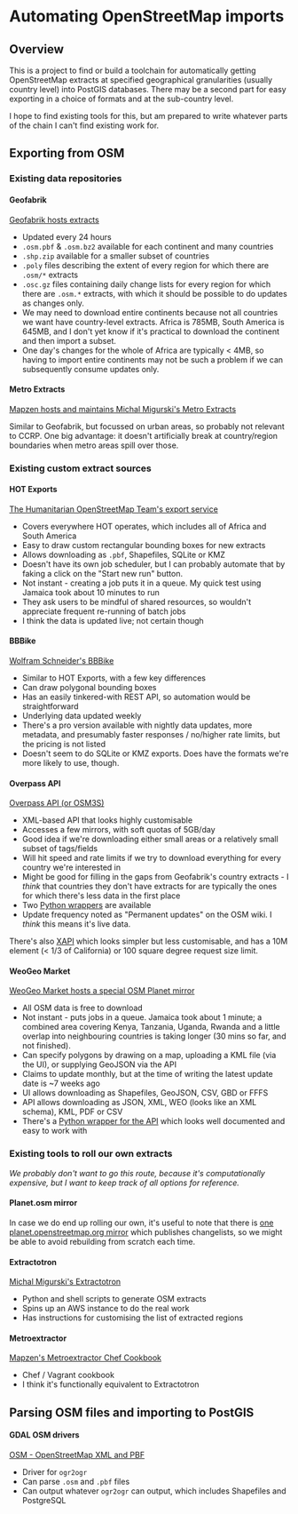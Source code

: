 # Automating OpenStreetMap imports

## Overview

This is a project to find or build a toolchain for automatically getting OpenStreetMap extracts at specified geographical granularities (usually country level) into PostGIS databases.  There may be a second part for easy exporting in a choice of formats and at the sub-country level.

I hope to find existing tools for this, but am prepared to write whatever parts of the chain I can't find existing work for.



## Exporting from OSM

### Existing data repositories

#### Geofabrik

[Geofabrik hosts extracts](http://download.geofabrik.de/) 

* Updated every 24 hours
* `.osm.pbf` & `.osm.bz2` available for each continent and many countries
* `.shp.zip` available for a smaller subset of countries
* `.poly` files describing the extent of every region for which there are `.osm/*` extracts
* `.osc.gz` files containing daily change lists for every region for which there are `.osm.*` extracts, with which it should be possible to do updates as changes only.
* We may need to download entire continents because not all countries we want have country-level extracts.  Africa is 785MB, South America is 645MB, and I don't yet know if it's practical to download the continent and then import a subset.
* One day's changes for the whole of Africa are typically < 4MB, so having to import entire continents may not be such a problem if we can subsequently consume updates only.

#### Metro Extracts

[Mapzen hosts and maintains Michal Migurski's Metro Extracts](https://mapzen.com/metro-extracts/)

Similar to Geofabrik, but focussed on urban areas, so probably not relevant to CCRP.  One big advantage: it doesn't artificially break at country/region boundaries when metro areas spill over those.



### Existing custom extract sources

#### HOT Exports

[The Humanitarian OpenStreetMap Team's export service](http://export.hotosm.org/en)

* Covers everywhere HOT operates, which includes all of Africa and South America
* Easy to draw custom rectangular bounding boxes for new extracts
* Allows downloading as `.pbf`,  Shapefiles, SQLite or KMZ
* Doesn't have its own job scheduler, but I can probably automate that by faking a click on the "Start new run" button.
* Not instant - creating a job puts it in a queue.  My quick test using Jamaica took about 10 minutes to run
* They ask users to be mindful of shared resources, so wouldn't appreciate frequent re-running of batch jobs
* I think the data is updated live; not certain though

#### BBBike

[Wolfram Schneider's BBBike](http://extract.bbbike.org/)

* Similar to HOT Exports, with a few key differences
* Can draw polygonal bounding boxes
* Has an easily tinkered-with REST API, so automation would be straightforward
* Underlying data updated weekly
* There's a pro version available with nightly data updates, more metadata, and presumably faster responses / no/higher rate limits, but the pricing is not listed
* Doesn't seem to do SQLite or KMZ exports.  Does have the formats we're more likely to use, though.

#### Overpass API

[Overpass API (or OSM3S)](http://wiki.openstreetmap.org/wiki/Overpass_API)

* XML-based API that looks highly customisable
* Accesses a few mirrors, with soft quotas of 5GB/day
* Good idea if we're downloading either small areas or a relatively small subset of tags/fields
* Will hit speed and rate limits if we try to download everything for every country we're interested in
* Might be good for filling in the gaps from Geofabrik's country extracts - I *think* that countries they don't have extracts for are typically the ones for which there's less data in the first place
* Two [Python wrappers](http://wiki.openstreetmap.org/wiki/Overpass_API#Python_API) are available
* Update frequency noted as "Permanent updates" on the OSM wiki.  I *think* this means it's live data.

There's also [XAPI](http://wiki.openstreetmap.org/wiki/XAPI) which looks simpler but less customisable, and has a 10M element (< 1/3 of California) or 100 square degree request size limit.

#### WeoGeo Market

[WeoGeo Market hosts a special OSM Planet mirror](http://market.weogeo.com/datasets/osm-openstreetmap-planet)

* All OSM data is free to download
* Not instant - puts jobs in a queue.  Jamaica took about 1 minute; a combined area covering Kenya, Tanzania, Uganda, Rwanda and a little overlap into neighbouring countries is taking longer (30 mins so far, and not finished).
* Can specify polygons by drawing on a map, uploading a KML file (via the UI), or supplying GeoJSON via the API
* Claims to update monthly, but at the time of writing the latest update date is ~7 weeks ago
* UI allows downloading as Shapefiles, GeoJSON, CSV, GBD or FFFS
* API allows downloading as JSON, XML, WEO (looks like an XML schema), KML, PDF or CSV
* There's a [Python wrapper for the API](http://www.weogeo.com/developer_doc/WeoGeo_API_Wrappers_Python.html) which looks well documented and easy to work with






### Existing tools to roll our own extracts

*We probably don't want to go this route, because it's computationally expensive, but I want to keep track of all options for reference.*

#### Planet.osm mirror

In case we do end up rolling our own, it's useful to note that there is [one planet.openstreetmap.org mirror](http://ftp5.gwdg.de/pub/misc/openstreetmap/planet.openstreetmap.org/) which publishes changelists, so we might be able to avoid rebuilding from scratch each time.

#### Extractotron

[Michal Migurski's Extractotron](https://github.com/migurski/Extractotron/)

* Python and shell scripts to generate OSM extracts
* Spins up an AWS instance to do the real work
* Has instructions for customising the list of extracted regions

#### Metroextractor

[Mapzen's Metroextractor Chef Cookbook](https://github.com/mapzen/chef-metroextractor)

* Chef / Vagrant cookbook
* I think it's functionally equivalent to Extractotron





## Parsing OSM files and importing to PostGIS

#### GDAL OSM drivers

[OSM - OpenStreetMap XML and PBF](http://www.gdal.org/drv_osm.html)

* Driver for `ogr2ogr`
* Can parse `.osm` and `.pbf` files
* Can output whatever `ogr2ogr` can output, which includes Shapefiles and PostgreSQL

